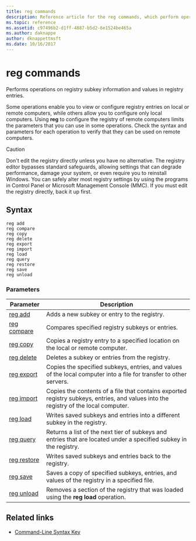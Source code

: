```yaml
---
title: reg commands
description: Reference article for the reg commands, which perform operations on registry subkey information and values in registry entries.
ms.topic: reference
ms.assetid: c97496b2-d1ff-4887-b5d2-6e1524be465a
ms.author: daknappe
author: dknappettmsft
ms.date: 10/16/2017
---
```


# reg commands

Performs operations on registry subkey information and values in registry entries.

Some operations enable you to view or configure registry entries on local or remote computers, while others allow you to configure only local computers. Using **reg** to configure the registry of remote computers limits the parameters that you can use in some operations. Check the syntax and parameters for each operation to verify that they can be used on remote computers.

> [!CAUTION]
> Don't edit the registry directly unless you have no alternative. The registry editor bypasses standard safeguards, allowing settings that can degrade performance, damage your system, or even require you to reinstall Windows. You can safely alter most registry settings by using the programs in Control Panel or Microsoft Management Console (MMC). If you must edit the registry directly, back it up first.

## Syntax

```
reg add
reg compare
reg copy
reg delete
reg export
reg import
reg load
reg query
reg restore
reg save
reg unload
```

### Parameters

| Parameter | Description |
|--|--|
| [reg add](reg-add.md) | Adds a new subkey or entry to the registry. |
| [reg compare](reg-compare.md) | Compares specified registry subkeys or entries. |
| [reg copy](reg-copy.md) | Copies a registry entry to a specified location on the local or remote computer. |
| [reg delete](reg-delete.md) | Deletes a subkey or entries from the registry. |
| [reg export](reg-export.md) | Copies the specified subkeys, entries, and values of the local computer into a file for transfer to other servers. |
| [reg import](reg-import.md) | Copies the contents of a file that contains exported registry subkeys, entries, and values into the registry of the local computer. |
| [reg load](reg-load.md) | Writes saved subkeys and entries into a different subkey in the registry. |
| [reg query](reg-query.md) | Returns a list of the next tier of subkeys and entries that are located under a specified subkey in the registry. |
| [reg restore](reg-restore.md) | Writes saved subkeys and entries back to the registry. |
| [reg save](reg-save.md) | Saves a copy of specified subkeys, entries, and values of the registry in a specified file. |
| [reg unload](reg-unload.md) | Removes a section of the registry that was loaded using the **reg load** operation. |

## Related links

- [Command-Line Syntax Key](command-line-syntax-key.md)

